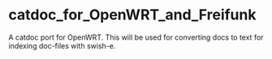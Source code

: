 catdoc_for_OpenWRT_and_Freifunk
===============================

A catdoc port for OpenWRT. This will be used for converting docs to text for indexing doc-files with swish-e.
